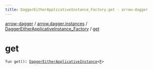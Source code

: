 ```yaml
---
title: DaggerEitherApplicativeInstance_Factory.get - arrow-dagger
---
```


[arrow-dagger](../../index.html) / [arrow.dagger.instances](../index.html) / [DaggerEitherApplicativeInstance_Factory](index.html) / [get](./get.html)

# get

`fun get(): `[`DaggerEitherApplicativeInstance`](../-dagger-either-applicative-instance/index.html)`<`[`F`](index.html#F)`>`